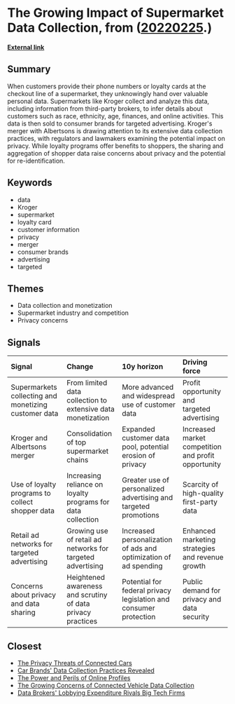 # __The Growing Impact of Supermarket Data Collection__, from ([20220225](https://kghosh.substack.com/p/20220225).)

__[External link](https://themarkup.org/privacy/2023/02/16/forget-milk-and-eggs-supermarkets-are-having-a-fire-sale-on-data-about-you?mc_cid=5a2bb2ac96&mc_eid=a2c3c6d032&utm_source=substack&utm_medium=email)__



## Summary

When customers provide their phone numbers or loyalty cards at the checkout line of a supermarket, they unknowingly hand over valuable personal data. Supermarkets like Kroger collect and analyze this data, including information from third-party brokers, to infer details about customers such as race, ethnicity, age, finances, and online activities. This data is then sold to consumer brands for targeted advertising. Kroger's merger with Albertsons is drawing attention to its extensive data collection practices, with regulators and lawmakers examining the potential impact on privacy. While loyalty programs offer benefits to shoppers, the sharing and aggregation of shopper data raise concerns about privacy and the potential for re-identification.

## Keywords

* data
* Kroger
* supermarket
* loyalty card
* customer information
* privacy
* merger
* consumer brands
* advertising
* targeted

## Themes

* Data collection and monetization
* Supermarket industry and competition
* Privacy concerns

## Signals

| Signal                                               | Change                                                      | 10y horizon                                                       | Driving force                                       |
|:-----------------------------------------------------|:------------------------------------------------------------|:------------------------------------------------------------------|:----------------------------------------------------|
| Supermarkets collecting and monetizing customer data | From limited data collection to extensive data monetization | More advanced and widespread use of customer data                 | Profit opportunity and targeted advertising         |
| Kroger and Albertsons merger                         | Consolidation of top supermarket chains                     | Expanded customer data pool, potential erosion of privacy         | Increased market competition and profit opportunity |
| Use of loyalty programs to collect shopper data      | Increasing reliance on loyalty programs for data collection | Greater use of personalized advertising and targeted promotions   | Scarcity of high-quality first-party data           |
| Retail ad networks for targeted advertising          | Growing use of retail ad networks for targeted advertising  | Increased personalization of ads and optimization of ad spending  | Enhanced marketing strategies and revenue growth    |
| Concerns about privacy and data sharing              | Heightened awareness and scrutiny of data privacy practices | Potential for federal privacy legislation and consumer protection | Public demand for privacy and data security         |

## Closest

* [The Privacy Threats of Connected Cars](cc8016bef53cadd0aadec4626a406982)
* [Car Brands' Data Collection Practices Revealed](62c61eaa138e1224c7ca89ac43a85b1e)
* [The Power and Perils of Online Profiles](f1d82c77bab293b0974aa46784ef1984)
* [The Growing Concerns of Connected Vehicle Data Collection](fe7e41280ce4475f799785a436070868)
* [Data Brokers' Lobbying Expenditure Rivals Big Tech Firms](8bc87c35679e6c4bea07f47e1c503d58)